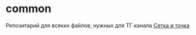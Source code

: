 # common
Репозитарий для всяких файлов, нужных для ТГ канала [Сетка и точка](https://t.me/dotnet_developer_nsk)

